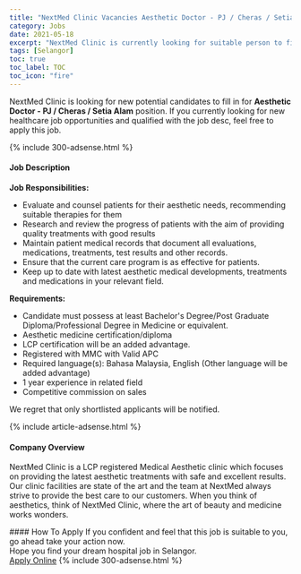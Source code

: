 ```yaml
---
title: "NextMed Clinic Vacancies Aesthetic Doctor - PJ / Cheras / Setia Alam" 
category: Jobs 
date: 2021-05-18 
excerpt: "NextMed Clinic is currently looking for suitable person to fill in the Aesthetic Doctor - PJ / Cheras / Setia Alam which positioned at Selangor" 
tags: [Selangor] 
toc: true 
toc_label: TOC 
toc_icon: "fire" 
--- 
```


<p>NextMed Clinic is looking for new potential candidates to fill in for <b>Aesthetic Doctor - PJ / Cheras / Setia Alam</b> position. If you currently looking for new healthcare job opportunities and qualified with the job desc, feel free to apply this job.
</p>{% include 300-adsense.html %} 
<div><div><h4>Job Description</h4></div><div><div><span><div><p><strong>Job Responsibilities:</strong></p><ul><li><span>Evaluate and counsel patients for their aesthetic needs, recommending suitable therapies for them</span></li><li><span>Research and review the progress of patients with the aim of providing quality treatments with good results</span></li><li><span>Maintain patient medical records that document all evaluations, medications, treatments, test results and other records.</span></li><li><span>Ensure that the current care program is as effective for patients.</span></li><li><span>Keep up to date with latest aesthetic medical developments, treatments and medications in your relevant field.</span></li></ul><p><strong>Requirements:</strong></p><ul><li><span>Candidate must possess at least Bachelor's Degree/Post Graduate Diploma/Professional Degree in Medicine or equivalent.</span></li><li>Aesthetic medicine certification/diploma</li><li><span>LCP certification will be an added advantage.</span></li><li><span>Registered with MMC with Valid APC</span></li><li><span>Required language(s):&#160;Bahasa Malaysia, English (Other language will be added advantage)</span></li><li>1 year experience in related field</li><li><span>Competitive commission on sales</span></li></ul><p><span>We regret that only shortlisted applicants will be notified.</span></p></div></span></div></div></div> 
{% include article-adsense.html %} 
<div><div><h4>Company Overview</h4></div><div><div><span><div><p>NextMed Clinic is a LCP registered Medical Aesthetic clinic which focuses on providing the latest aesthetic treatments with safe and excellent results. Our clinic facilities are state of the art and the team at NextMed always strive to provide the best care to our customers. When you think of aesthetics, think of NextMed Clinic, where the art of beauty and medicine works wonders.&#160;</p></div></span></div></div></div> 
#### How To Apply 
If you confident and feel that this job is suitable to you, go ahead take your action now. <br/> 
Hope you find your dream hospital job in Selangor. <br/> 
<a href="https://www.jobstreet.com.my/en/job/aesthetic-doctor-pj-cheras-setia-alam-4569502?jobId=jobstreet-my-job-4569502" class="btn btn--warning" target="_blank" rel="nofollow noopenner">Apply Online</a> 
{% include 300-adsense.html %} 